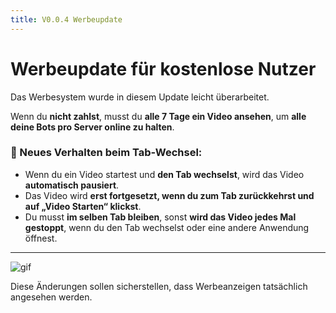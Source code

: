 ```yaml
---
title: V0.0.4 Werbeupdate
---
```


# Werbeupdate für kostenlose Nutzer

Das Werbesystem wurde in diesem Update leicht überarbeitet.

Wenn du **nicht zahlst**, musst du **alle 7 Tage ein Video ansehen**, um **alle deine Bots pro Server online zu halten**.

### 🚫 Neues Verhalten beim Tab-Wechsel:

- Wenn du ein Video startest und **den Tab wechselst**, wird das Video **automatisch pausiert**.
- Das Video wird **erst fortgesetzt, wenn du zum Tab zurückkehrst und auf „Video Starten“ klickst**.
- Du musst **im selben Tab bleiben**, sonst **wird das Video jedes Mal gestoppt**, wenn du den Tab wechselst oder eine andere Anwendung öffnest.

---

![gif](../../../../../../../static/img/ads.gif)

Diese Änderungen sollen sicherstellen, dass Werbeanzeigen tatsächlich angesehen werden.